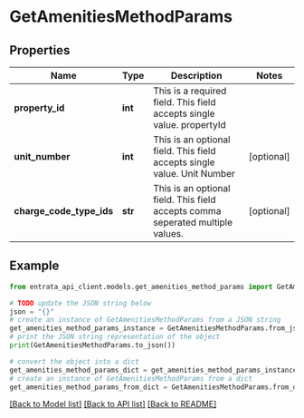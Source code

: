 # GetAmenitiesMethodParams


## Properties

Name | Type | Description | Notes
------------ | ------------- | ------------- | -------------
**property_id** | **int** | This is a required field. This field accepts single value. propertyId | 
**unit_number** | **int** | This is an optional field. This field accepts single value. Unit Number | [optional] 
**charge_code_type_ids** | **str** | This is an optional field. This field accepts comma seperated multiple values. | [optional] 

## Example

```python
from entrata_api_client.models.get_amenities_method_params import GetAmenitiesMethodParams

# TODO update the JSON string below
json = "{}"
# create an instance of GetAmenitiesMethodParams from a JSON string
get_amenities_method_params_instance = GetAmenitiesMethodParams.from_json(json)
# print the JSON string representation of the object
print(GetAmenitiesMethodParams.to_json())

# convert the object into a dict
get_amenities_method_params_dict = get_amenities_method_params_instance.to_dict()
# create an instance of GetAmenitiesMethodParams from a dict
get_amenities_method_params_from_dict = GetAmenitiesMethodParams.from_dict(get_amenities_method_params_dict)
```
[[Back to Model list]](../README.md#documentation-for-models) [[Back to API list]](../README.md#documentation-for-api-endpoints) [[Back to README]](../README.md)


